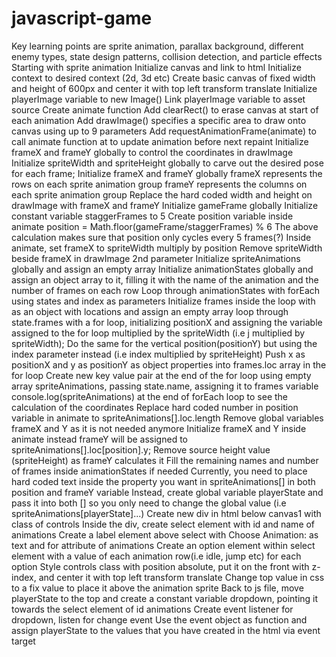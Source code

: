# javascript-game

Key learning points are sprite animation, parallax background, different enemy types, state design patterns, collision detection, and particle effects
Starting with sprite animation
Initialize canvas and link to html
Initialize context to desired context (2d, 3d etc)
Create basic canvas of fixed width and height of 600px and center it with top left transform translate
Initialize playerImage variable to new Image()
Link playerImage variable to asset source
Create animate function
Add clearRect() to erase canvas at start of each animation
Add drawImage() specifies a specific area to draw onto canvas using up to 9 parameters
Add requestAnimationFrame(animate) to call animate function at to update animation before next repaint
Initialize frameX and frameY globally to control the coordinates in drawImage
Initialize spriteWidth and spriteHeight globally to carve out the desired pose for each frame;
Initialize frameX and frameY globally
frameX represents the rows on each sprite animation group
frameY represents the columns on each sprite animation group
Replace the hard coded width and height on drawImage with frameX and frameY
Initialize gameFrame globally
Initialize constant variable staggerFrames to 5
Create position variable inside animate
position = Math.floor(gameFrame/staggerFrames) % 6
The above calculation makes sure that position only cycles every 5 frames(?)
Inside animate, set frameX to spriteWidth multiply by position
Remove spriteWidth beside frameX in drawImage 2nd parameter
Initialize spriteAnimations globally and assign an empty array
Initialize animationStates globally and assign an object array to it, filling it with the name of the animation and the number of frames on each row
Loop through animationStates with forEach using states and index as parameters
Initialize frames inside the loop with as an object with locations and assign an empty array
loop through state.frames with a for loop, initializing positionX and assigning the variable assigned to the for loop multiplied by the spriteWidth (i.e j multiplied by spriteWidth);
Do the same for the vertical position(positionY) but using the index parameter instead (i.e index multiplied by spriteHeight)
Push x as positionX and y as positionY as object properties into frames.loc array in the for loop
Create new key value pair at the end of the for loop using empty array spriteAnimations, passing state.name, assigning it to frames variable
console.log(spriteAnimations) at the end of forEach loop to see the calculation of the coordinates
Replace hard coded number in position variable in animate to spriteAnimations[].loc.length
Remove global variables frameX and Y as it is not needed anymore
Initialize frameX and Y inside animate instead
frameY will be assigned to spriteAnimations[].loc[position].y;
Remove source height value (spriteHeight) as frameY calculates it
Fill the remaining names and number of frames inside animationStates if needed
Currently, you need to place hard coded text inside the property you want in spriteAnimations[] in both position and frameY variable
Instead, create global variable playerState and pass it into both [] so you only need to change the global value (i.e spriteAnimations[playerState]...)
Create new div in html below canvas1 with class of controls
Inside the div, create select element with id and name of animations
Create a label element above select with Choose Animation: as text and for attribute of animations
Create an option element within select element with a value of each animation row(i.e idle, jump etc) for each option
Style controls class with position absolute, put it on the front with z-index, and center it with top left transform translate
Change top value in css to a fix value to place it above the animation sprite
Back to js file, move playerState to the top and create a constant variable dropdown, pointing it towards the select element of id animations
Create event listener for dropdown, listen for change event
Use the event object as function and assign playerState to the values that you have created in the html via event target
